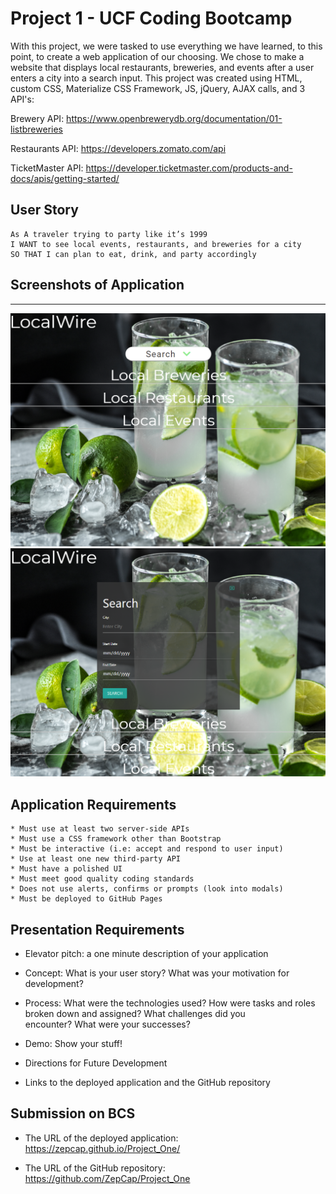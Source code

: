 # Project 1 - UCF Coding Bootcamp

With this project, we were tasked to use everything we have learned, to this point, to create a web application of our choosing. We chose to make a website that displays local restaurants, breweries, and events after a user enters a city into a search input. This project was created using HTML, custom CSS, Materialize CSS Framework, JS, jQuery, AJAX calls, and 3 API's: 

Brewery API: https://www.openbrewerydb.org/documentation/01-listbreweries

Restaurants API: https://developers.zomato.com/api

TicketMaster API: https://developer.ticketmaster.com/products-and-docs/apis/getting-started/


## User Story

``` 
As A traveler trying to party like it’s 1999
I WANT to see local events, restaurants, and breweries for a city
SO THAT I can plan to eat, drink, and party accordingly 
```

## Screenshots of Application
---

![Home](/assets/images/Index_SS.png)
![Search](/assets/images/Search_SS.png)



## Application Requirements

```
* Must use at least two server-side APIs
* Must use a CSS framework other than Bootstrap
* Must be interactive (i.e: accept and respond to user input)
* Use at least one new third-party API
* Must have a polished UI
* Must meet good quality coding standards
* Does not use alerts, confirms or prompts (look into modals)
* Must be deployed to GitHub Pages
```  

## Presentation Requirements 

* Elevator pitch: a one minute description of your application

* Concept: What is your user story? What was your motivation for development?

* Process: What were the technologies used? How were tasks and roles broken down and assigned? What challenges did you      
  encounter? What were your successes?

* Demo: Show your stuff!

* Directions for Future Development

* Links to the deployed application and the GitHub repository


## Submission on BCS


* The URL of the deployed application:
https://zepcap.github.io/Project_One/


* The URL of the GitHub repository:
https://github.com/ZepCap/Project_One















